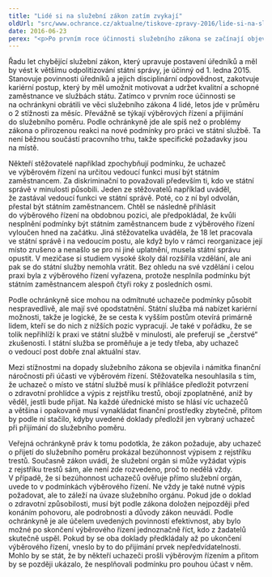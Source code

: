 ```yaml
---
title: "Lidé si na služební zákon zatím zvykají"
oldUrl: "src/www.ochrance.cz/aktualne/tiskove-zpravy-2016/lide-si-na-sluzebni-zakon-zatim-zvykaji"
date: 2016-06-23
perex: "<p>Po prvním roce účinnosti služebního zákona se začínají objevovat stížnosti a výhrady lidí, kteří v praxi narážejí na nové požadavky a podmínky vycházející ze zákona. Především namítají ztížení podmínek při přijímání do služebního poměru.</p>"
---
```


<!-- imported from the old website -->

<p>Řadu let chybějící služební zákon, který upravuje postavení úředníků a měl by vést k většímu odpolitizování státní správy, je účinný od 1. ledna 2015. Stanovuje povinnosti úředníků a jejich disciplinární odpovědnost, zakotvuje kariérní postup, který by měl umožnit motivovat a udržet kvalitní a schopné zaměstnance ve službách státu. Zatímco v prvním roce účinnosti se na ochránkyni obrátili ve věci služebního zákona 4 lidé, letos jde v průměru o 2 stížnosti za měsíc. Převážně se týkají výběrových řízení a přijímání do služebního poměru. Podle ochránkyně jde ale spíš než o problémy zákona o přirozenou reakci na nové podmínky pro práci ve státní službě. Ta není běžnou součástí pracovního trhu, takže specifické požadavky jsou na místě.</p> <p>Někteří stěžovatelé například zpochybňují podmínku, že uchazeč ve výběrovém řízení na určitou vedoucí funkci musí být státním zaměstnancem. Za diskriminační to považovali především ti, kdo ve státní správě v minulosti působili. Jeden ze stěžovatelů například uváděl, že zastával vedoucí funkci ve státní správě. Poté, co z ní byl odvolán, přestal být státním zaměstnancem. Chtěl se následně přihlásit do výběrového řízení na obdobnou pozici, ale předpokládal, že kvůli nesplnění podmínky být státním zaměstnancem bude z výběrového řízení vyloučen hned na začátku. Jiná stěžovatelka uváděla, že 18 let pracovala ve státní správě i na vedoucím postu, ale když bylo v rámci reorganizace její místo zrušeno a nenašlo se pro ni jiné uplatnění, musela státní správu opustit. V mezičase si studiem vysoké školy dál rozšířila vzdělání, ale ani pak se do státní služby nemohla vrátit. Bez ohledu na své vzdělání i celou praxi byla z výběrového řízení vyřazena, protože nesplnila podmínku být státním zaměstnancem alespoň čtyři roky z posledních osmi.</p> <p>Podle ochránkyně sice mohou na odmítnuté uchazeče podmínky působit nespravedlivě, ale mají své opodstatnění. Státní služba má nabízet kariérní možnosti, takže je logické, že se cesta k vyšším postům otevírá primárně lidem, kteří se do nich z nižších pozic vypracují. Je také v pořádku, že se tolik nepřihlíží k praxi ve státní službě v minulosti, ale preferují se „čerstvé“ zkušenosti. I státní služba se proměňuje a je tedy třeba, aby uchazeč o vedoucí post dobře znal aktuální stav.</p> <p>Mezi stížnostmi na dopady služebního zákona se objevila i námitka finanční náročnosti při účasti ve výběrovém řízení. Stěžovatelka nesouhlasila s tím, že uchazeč o místo ve státní službě musí k přihlášce předložit potvrzení o zdravotní prohlídce a výpis z rejstříku trestů, obojí zpoplatněné, aniž by věděl, jestli bude přijat. Na každé úřednické místo se hlásí víc uchazečů a většina i opakovaně musí vynakládat finanční prostředky zbytečně, přitom by podle ní stačilo, kdyby uvedené doklady předložil jen vybraný uchazeč při přijímání do služebního poměru.</p> <p>Veřejná ochránkyně práv k tomu podotkla, že zákon požaduje, aby uchazeč o přijetí do služebního poměru prokázal bezúhonnost výpisem z rejstříku trestů. Současně zákon uvádí, že služební orgán si může vyžádat výpis z rejstříku trestů sám, ale není zde rozvedeno, proč to nedělá vždy. V případě, že si bezúhonnost uchazečů ověřuje přímo služební orgán, uvede to v podmínkách výběrového řízení. Ne vždy je také nutné výpis požadovat, ale to záleží na úvaze služebního orgánu. Pokud jde o doklad o zdravotní způsobilosti, musí být podle zákona doložen nejpozději před konáním pohovoru, ale podrobnosti a důvody zákon neuvádí. Podle ochránkyně je ale účelem uvedených povinností efektivnost, aby bylo možné po skončení výběrového řízení jednoznačně říct, kdo z žadatelů skutečně uspěl. Pokud by se oba doklady předkládaly až po ukončení výběrového řízení, vneslo by to do přijímání prvek nepředvídatelnosti. Mohlo by se stát, že by někteří uchazeči prošli výběrovým řízením a přitom by se později ukázalo, že nesplňovali podmínku pro pouhou účast v něm.</p>
